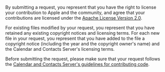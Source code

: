 By submitting a request, you represent that you have the right to license
your contribution to Apple and the community, and agree that your
contributions are licensed under the [Apache License Version 2.0](LICENSE.txt).

For existing files modified by your request, you represent that you have
retained any existing copyright notices and licensing terms. For each new
file in your request, you represent that you have added to the file a
copyright notice (including the year and the copyright owner's name) and the
Calendar and Contacts Server's licensing terms.

Before submitting the request, please make sure that your request follows
the [Calendar and Contacts Server's guidelines for contributing
code](../../../ccs-calendarserver/blob/master/HACKING.rst).
